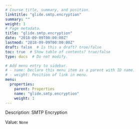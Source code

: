 ```yaml
---
# Course title, summary, and position.
linktitle: "glide.smtp.encryption"
summary: ""
weight: 1
# Page metadata.
title: "glide.smtp.encryption"
date: "2018-09-09T00:00:00Z"
lastmod: "2018-09-09T00:00:00Z"
draft: false  # Is this a draft? true/false
toc: true  # Show table of contents? true/false
type: docs  # Do not modify.

# Add menu entry to sidebar.
# - name: Declare this menu item as a parent with ID name.
# - weight: Position of link in menu.
menu:
  properties:
    parent: Properties
    name: "glide.smtp.encryption"
    weight: 1
---
```


Description: SMTP Encryption


Value: `None`